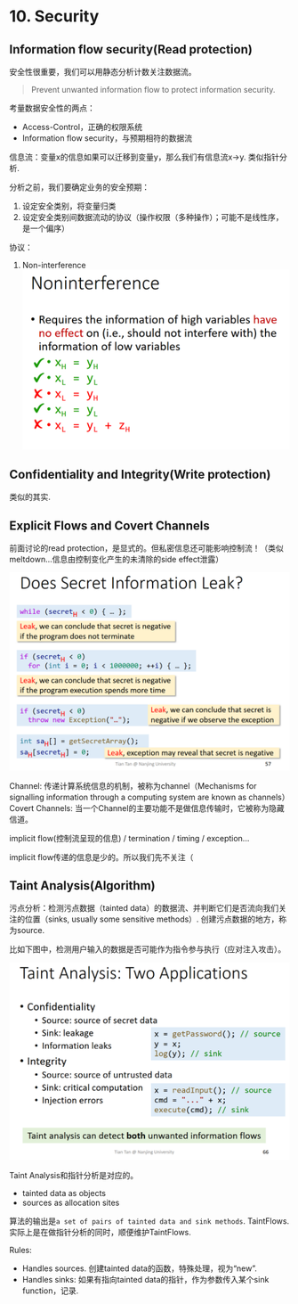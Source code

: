 # 10. Security


## Information flow security(Read protection)

安全性很重要，我们可以用静态分析计数关注数据流。

> Prevent unwanted information flow to protect information security.

考量数据安全性的两点：
* Access-Control，正确的权限系统
* Information flow security，与预期相符的数据流

信息流：变量x的信息如果可以迁移到变量y，那么我们有信息流x->y. 类似指针分析.

分析之前，我们要确定业务的安全预期：
1. 设定安全类别，将变量归类
2. 设定安全类别间数据流动的协议（操作权限（多种操作）；可能不是线性序，是一个偏序）

协议：
1. Non-interference
    ![](./pics/09-01.png)
   
## Confidentiality and Integrity(Write protection)

类似的其实.

## Explicit Flows and Covert Channels

前面讨论的read protection，是显式的。但私密信息还可能影响控制流！（类似meltdown...信息由控制变化产生的未清除的side effect泄露）

![](./pics/09-02.png)

Channel: 传递计算系统信息的机制，被称为channel（Mechanisms for signalling information through a computing system are known as channels）
Covert Channels: 当一个Channel的主要功能不是做信息传输时，它被称为隐藏信道。

implicit flow(控制流呈现的信息) / termination / timing / exception...

implicit flow传递的信息是少的。所以我们先不关注（

## Taint Analysis(Algorithm)

污点分析：检测污点数据（tainted data）的数据流、并判断它们是否流向我们关注的位置（sinks, usually some sensitive methods）. 创建污点数据的地方，称为source.

比如下图中，检测用户输入的数据是否可能作为指令参与执行（应对注入攻击）。

![](./pics/09-03.png)

Taint Analysis和指针分析是对应的。
* tainted data as objects
* sources as allocation sites

算法的输出是`a set of pairs of tainted data and sink methods`. TaintFlows. 实际上是在做指针分析的同时，顺便维护TaintFlows.

Rules:

* Handles sources. 创建tainted data的函数，特殊处理，视为“new”.
* Handles sinks: 如果有指向tainted data的指针，作为参数传入某个sink function，记录.